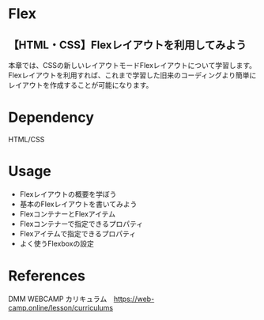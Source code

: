 # Flex
## 【HTML・CSS】Flexレイアウトを利用してみよう
本章では、CSSの新しいレイアウトモードFlexレイアウトについて学習します。
Flexレイアウトを利用すれば、これまで学習した旧来のコーディングより簡単にレイアウトを作成することが可能になります。

# Dependency
HTML/CSS

# Usage
* Flexレイアウトの概要を学ぼう
* 基本のFlexレイアウトを書いてみよう
* FlexコンテナーとFlexアイテム
* Flexコンテナーで指定できるプロパティ
* Flexアイテムで指定できるプロパティ
* よく使うFlexboxの設定

# References
DMM WEBCAMP カリキュラム　https://web-camp.online/lesson/curriculums